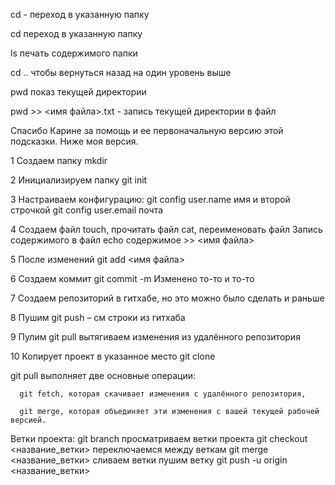 cd   - переход в указанную папку

cd переход в указанную папку

ls  печать содержимого папки

cd .. чтобы вернуться назад на один уровень выше

pwd показ текущей директории

pwd >> <имя файла>.txt  - запись текущей директории в файл
   
Спасибо Карине за помощь и ее первоначальную версию этой подсказки.
Ниже моя версия. 

1  Создаем папку  mkdir 

2  Инициализируем папку  git init

3  Настраиваем конфигурацию: git config user.name имя и второй строчкой git config user.email почта 

4 Создаем файл touch, прочитать файл cat, переименовать файл Запись содержимого в файл  echo содержимое >>  <имя файла>

5 После изменений git add  <имя файла>

6 Создаем коммит git commit -m Изменено то-то и то-то

7 Создаем репозиторий в гитхабе, но это можно было сделать и раньше

8 Пушим  git push – см строки из гитхаба

9 Пулим git pull вытягиваем изменения из удалённого репозитория


10 Копирует проект в указанное место git clone


git pull выполняет две основные операции:

      git fetch, которая скачивает изменения с удалённого репозитория,

      git merge, которая объединяет эти изменения с вашей текущей рабочей версией.


Ветки проекта:
   git branch просматриваем ветки проекта
   git checkout <название_ветки> переключаемся между веткам
   git merge <название_ветки> сливаем ветки
   пушим ветку git push -u origin <название_ветки>

